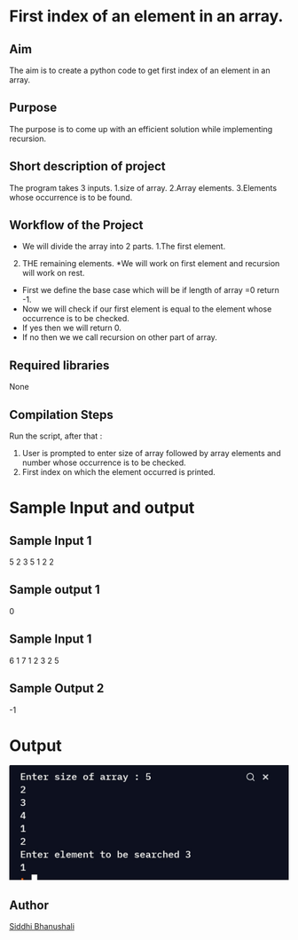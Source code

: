 # First index of an element in an array.

## Aim

The aim is to create a python code to get first index of an element in an array.

## Purpose

The purpose is to come up with an efficient solution while implementing recursion.

## Short description of project

The program takes 3 inputs.
1.size of array.
2.Array elements.
3.Elements whose occurrence is to be found.

## Workflow of the Project

- We will divide the array into 2 parts.
  1.The first element.

2. THE remaining elements.
   \*We will work on first element and recursion will work on rest.

- First we define the base case which will be if length of array =0 return -1.
- Now we will check if our first element is equal to the element whose occurrence is to be checked.
- If yes then we will return 0.
- If no then we we call recursion on other part of array.

## Required libraries

None

## Compilation Steps

Run the script, after that :

1.  User is prompted to enter size of array followed by array elements and number whose occurrence is to be checked.
2.  First index on which the element occurred is printed.

# Sample Input and output

## Sample Input 1

5
2 3 5 1 2
2

## Sample output 1

0

## Sample Input 1

6
1 7 1 2 3 2
5

## Sample Output 2

-1

# Output

![](Images/output1.jpg)

## Author

[Siddhi Bhanushali](https://github.com/siddhi-244)
